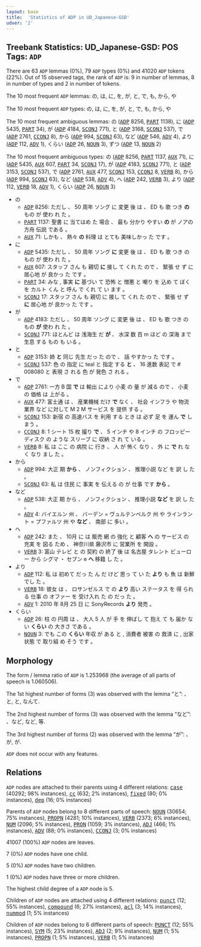 ```yaml
---
layout: base
title:  'Statistics of ADP in UD_Japanese-GSD'
udver: '2'
---
```


## Treebank Statistics: UD_Japanese-GSD: POS Tags: `ADP`

There are 63 `ADP` lemmas (0%), 79 `ADP` types (0%) and 41020 `ADP` tokens (22%).
Out of 15 observed tags, the rank of `ADP` is: 9 in number of lemmas, 8 in number of types and 2 in number of tokens.

The 10 most frequent `ADP` lemmas: の, は, に, を, が, と, で, も, から, や

The 10 most frequent `ADP` types:  の, は, に, を, が, と, で, も, から, や

The 10 most frequent ambiguous lemmas: の (<tt><a href="ja_gsd-pos-ADP.html">ADP</a></tt> 8256, <tt><a href="ja_gsd-pos-PART.html">PART</a></tt> 1138), に (<tt><a href="ja_gsd-pos-ADP.html">ADP</a></tt> 5435, <tt><a href="ja_gsd-pos-PART.html">PART</a></tt> 34), が (<tt><a href="ja_gsd-pos-ADP.html">ADP</a></tt> 4184, <tt><a href="ja_gsd-pos-SCONJ.html">SCONJ</a></tt> 771), と (<tt><a href="ja_gsd-pos-ADP.html">ADP</a></tt> 3168, <tt><a href="ja_gsd-pos-SCONJ.html">SCONJ</a></tt> 537), で (<tt><a href="ja_gsd-pos-ADP.html">ADP</a></tt> 2761, <tt><a href="ja_gsd-pos-CCONJ.html">CCONJ</a></tt> 8), から (<tt><a href="ja_gsd-pos-ADP.html">ADP</a></tt> 994, <tt><a href="ja_gsd-pos-SCONJ.html">SCONJ</a></tt> 63), など (<tt><a href="ja_gsd-pos-ADP.html">ADP</a></tt> 546, <tt><a href="ja_gsd-pos-ADV.html">ADV</a></tt> 4), より (<tt><a href="ja_gsd-pos-ADP.html">ADP</a></tt> 112, <tt><a href="ja_gsd-pos-ADV.html">ADV</a></tt> 1), くらい (<tt><a href="ja_gsd-pos-ADP.html">ADP</a></tt> 26, <tt><a href="ja_gsd-pos-NOUN.html">NOUN</a></tt> 3), ずつ (<tt><a href="ja_gsd-pos-ADP.html">ADP</a></tt> 13, <tt><a href="ja_gsd-pos-NOUN.html">NOUN</a></tt> 2)

The 10 most frequent ambiguous types:  の (<tt><a href="ja_gsd-pos-ADP.html">ADP</a></tt> 8256, <tt><a href="ja_gsd-pos-PART.html">PART</a></tt> 1137, <tt><a href="ja_gsd-pos-AUX.html">AUX</a></tt> 71), に (<tt><a href="ja_gsd-pos-ADP.html">ADP</a></tt> 5435, <tt><a href="ja_gsd-pos-AUX.html">AUX</a></tt> 607, <tt><a href="ja_gsd-pos-PART.html">PART</a></tt> 34, <tt><a href="ja_gsd-pos-SCONJ.html">SCONJ</a></tt> 17), が (<tt><a href="ja_gsd-pos-ADP.html">ADP</a></tt> 4183, <tt><a href="ja_gsd-pos-SCONJ.html">SCONJ</a></tt> 771), と (<tt><a href="ja_gsd-pos-ADP.html">ADP</a></tt> 3153, <tt><a href="ja_gsd-pos-SCONJ.html">SCONJ</a></tt> 537), で (<tt><a href="ja_gsd-pos-ADP.html">ADP</a></tt> 2761, <tt><a href="ja_gsd-pos-AUX.html">AUX</a></tt> 477, <tt><a href="ja_gsd-pos-SCONJ.html">SCONJ</a></tt> 153, <tt><a href="ja_gsd-pos-CCONJ.html">CCONJ</a></tt> 8, <tt><a href="ja_gsd-pos-VERB.html">VERB</a></tt> 8), から (<tt><a href="ja_gsd-pos-ADP.html">ADP</a></tt> 994, <tt><a href="ja_gsd-pos-SCONJ.html">SCONJ</a></tt> 63), など (<tt><a href="ja_gsd-pos-ADP.html">ADP</a></tt> 538, <tt><a href="ja_gsd-pos-ADV.html">ADV</a></tt> 4), へ (<tt><a href="ja_gsd-pos-ADP.html">ADP</a></tt> 242, <tt><a href="ja_gsd-pos-VERB.html">VERB</a></tt> 3), より (<tt><a href="ja_gsd-pos-ADP.html">ADP</a></tt> 112, <tt><a href="ja_gsd-pos-VERB.html">VERB</a></tt> 18, <tt><a href="ja_gsd-pos-ADV.html">ADV</a></tt> 1), くらい (<tt><a href="ja_gsd-pos-ADP.html">ADP</a></tt> 26, <tt><a href="ja_gsd-pos-NOUN.html">NOUN</a></tt> 3)


* の
  * <tt><a href="ja_gsd-pos-ADP.html">ADP</a></tt> 8256: ただし 、 50 周年 ソング に 変更 後 は 、 ED も 歌 つき <b>の</b> もの が 使わ れ た 。
  * <tt><a href="ja_gsd-pos-PART.html">PART</a></tt> 1137: 聖書 に 当てはめ た 場合 、 最も 分かり やすい <b>の</b> が ノアの方舟 伝説 である 。
  * <tt><a href="ja_gsd-pos-AUX.html">AUX</a></tt> 71: しかも 、 熱々 <b>の</b> 料理 は とても 美味しかっ た です 。
* に
  * <tt><a href="ja_gsd-pos-ADP.html">ADP</a></tt> 5435: ただし 、 50 周年 ソング <b>に</b> 変更 後 は 、 ED も 歌 つき の もの が 使わ れ た 。
  * <tt><a href="ja_gsd-pos-AUX.html">AUX</a></tt> 607: スタッフ さん も 親切 <b>に</b> 接し て くれ た ので 、 緊張 せ ず に 居心地 が 良かっ た です 。
  * <tt><a href="ja_gsd-pos-PART.html">PART</a></tt> 34: みな , 事実 <b>に</b> 基づい て 恐怖 と 憎悪 と 嘲り を 込め て ぼく を カルト くん と 呼ん で くれ て い ます 。
  * <tt><a href="ja_gsd-pos-SCONJ.html">SCONJ</a></tt> 17: スタッフ さん も 親切 に 接し て くれ た ので 、 緊張 せ ず <b>に</b> 居心地 が 良かっ た です 。
* が
  * <tt><a href="ja_gsd-pos-ADP.html">ADP</a></tt> 4183: ただし 、 50 周年 ソング に 変更 後 は 、 ED も 歌 つき の もの <b>が</b> 使わ れ た 。
  * <tt><a href="ja_gsd-pos-SCONJ.html">SCONJ</a></tt> 771: ほとんど は 浅海生 だ <b>が</b> 、 水深 数 百 m ほど の 深海 まで 生息 する もの も いる 。
* と
  * <tt><a href="ja_gsd-pos-ADP.html">ADP</a></tt> 3153: 姉 <b>と</b> 同じ 先生 だっ た ので 、 話 やすかっ た です 。
  * <tt><a href="ja_gsd-pos-SCONJ.html">SCONJ</a></tt> 537: 色 の 指定 に teal と 指定 する <b>と</b> 、 16 進数 表記 で # 008080 と 表現 さ れる 色 が 発色 さ れる 。
* で
  * <tt><a href="ja_gsd-pos-ADP.html">ADP</a></tt> 2761: 一方 B 国 <b>で</b> は 輸出 により 小麦 の 量 が 減る ので 、 小麦 の 価格 は 上がる 。
  * <tt><a href="ja_gsd-pos-AUX.html">AUX</a></tt> 477: 富士通 は 、 産業機械 だけ <b>で</b> なく 、 社会 インフラ や 物流 業界 など に対して M 2 M サービス を 提供 する 。
  * <tt><a href="ja_gsd-pos-SCONJ.html">SCONJ</a></tt> 153: 新宿 の 高速バス を 利用 する とき は 必ず 足 を 運ん <b>で</b> しまう 。
  * <tt><a href="ja_gsd-pos-CCONJ.html">CCONJ</a></tt> 8: 1 シート 15 枚 撮り <b>で</b> 、 5 インチ や 8 インチ の フロッピーディスク の ような スリーブ に 収納 さ れ て いる 。
  * <tt><a href="ja_gsd-pos-VERB.html">VERB</a></tt> 8: 私 は ここ の 病院 に 行き 、 人 が 怖く なり 、 外 に <b>で</b> れ なく なり まし た 。
* から
  * <tt><a href="ja_gsd-pos-ADP.html">ADP</a></tt> 994: 大正 期 <b>から</b> 、 ノンフィクション 、 推理小説 など を 訳 し た 。
  * <tt><a href="ja_gsd-pos-SCONJ.html">SCONJ</a></tt> 63: 私 は 住民 に 事実 を 伝える の が 仕事 です <b>から</b> 。
* など
  * <tt><a href="ja_gsd-pos-ADP.html">ADP</a></tt> 538: 大正 期 から 、 ノンフィクション 、 推理小説 <b>など</b> を 訳 し た 。
  * <tt><a href="ja_gsd-pos-ADV.html">ADV</a></tt> 4: バイエルン 州 、 バーデン = ヴュルテンベルク 州 や ラインラント = プファルツ 州 や <b>など</b> 、 南部 に 多い 。
* へ
  * <tt><a href="ja_gsd-pos-ADP.html">ADP</a></tt> 242: また 、 10月 に は 販売 網 の 強化 と 顧客 <b>へ</b> の サービス の 充実 を 図る ため 、 神奈川県 藤沢市 に 営業所 を 開設 。
  * <tt><a href="ja_gsd-pos-VERB.html">VERB</a></tt> 3: 富山 テレビ と の 契約 の 終了 後 は 名古屋 タレント ビューロー から シグマ ・ セブン e <b>へ</b> 移籍 し た 。
* より
  * <tt><a href="ja_gsd-pos-ADP.html">ADP</a></tt> 112: 私 は 初めて だっ た ん だ けど 思っ て い た <b>より</b> も 魚 は 新鮮 でし た 。
  * <tt><a href="ja_gsd-pos-VERB.html">VERB</a></tt> 18: 彼女 は 、 ロサンゼルス で の <b>より</b> 高い ステータス を 得 られる 仕事 の オファー を 受け入れ た の だっ た 。
  * <tt><a href="ja_gsd-pos-ADV.html">ADV</a></tt> 1: 2010 年 8月 25 日 に SonyRecords <b>より</b> 発売 。
* くらい
  * <tt><a href="ja_gsd-pos-ADP.html">ADP</a></tt> 26: 柱 の 円周 は 、 大人 5 人 が 手 を 伸ばし て 抱え て も 届か ない <b>くらい</b> の 大きさ である 。
  * <tt><a href="ja_gsd-pos-NOUN.html">NOUN</a></tt> 3: でも この <b>くらい</b> 年収 が ある と , 消費者 被害 の 救済 に , 出家 状態 で 取り組 め そう です 。

## Morphology

The form / lemma ratio of `ADP` is 1.253968 (the average of all parts of speech is 1.060506).

The 1st highest number of forms (3) was observed with the lemma “と”: 、と, と, なんて.

The 2nd highest number of forms (3) was observed with the lemma “など”: 、など, など, 等.

The 3rd highest number of forms (2) was observed with the lemma “が”: 、が, が.

`ADP` does not occur with any features.


## Relations

`ADP` nodes are attached to their parents using 4 different relations: <tt><a href="ja_gsd-dep-case.html">case</a></tt> (40292; 98% instances), <tt><a href="ja_gsd-dep-cc.html">cc</a></tt> (632; 2% instances), <tt><a href="ja_gsd-dep-fixed.html">fixed</a></tt> (80; 0% instances), <tt><a href="ja_gsd-dep-dep.html">dep</a></tt> (16; 0% instances)

Parents of `ADP` nodes belong to 8 different parts of speech: <tt><a href="ja_gsd-pos-NOUN.html">NOUN</a></tt> (30654; 75% instances), <tt><a href="ja_gsd-pos-PROPN.html">PROPN</a></tt> (4281; 10% instances), <tt><a href="ja_gsd-pos-VERB.html">VERB</a></tt> (2373; 6% instances), <tt><a href="ja_gsd-pos-NUM.html">NUM</a></tt> (2096; 5% instances), <tt><a href="ja_gsd-pos-PRON.html">PRON</a></tt> (1059; 3% instances), <tt><a href="ja_gsd-pos-ADJ.html">ADJ</a></tt> (466; 1% instances), <tt><a href="ja_gsd-pos-ADV.html">ADV</a></tt> (88; 0% instances), <tt><a href="ja_gsd-pos-CCONJ.html">CCONJ</a></tt> (3; 0% instances)

41007 (100%) `ADP` nodes are leaves.

7 (0%) `ADP` nodes have one child.

5 (0%) `ADP` nodes have two children.

1 (0%) `ADP` nodes have three or more children.

The highest child degree of a `ADP` node is 5.

Children of `ADP` nodes are attached using 4 different relations: <tt><a href="ja_gsd-dep-punct.html">punct</a></tt> (12; 55% instances), <tt><a href="ja_gsd-dep-compound.html">compound</a></tt> (6; 27% instances), <tt><a href="ja_gsd-dep-acl.html">acl</a></tt> (3; 14% instances), <tt><a href="ja_gsd-dep-nummod.html">nummod</a></tt> (1; 5% instances)

Children of `ADP` nodes belong to 6 different parts of speech: <tt><a href="ja_gsd-pos-PUNCT.html">PUNCT</a></tt> (12; 55% instances), <tt><a href="ja_gsd-pos-SYM.html">SYM</a></tt> (5; 23% instances), <tt><a href="ja_gsd-pos-ADJ.html">ADJ</a></tt> (2; 9% instances), <tt><a href="ja_gsd-pos-NUM.html">NUM</a></tt> (1; 5% instances), <tt><a href="ja_gsd-pos-PROPN.html">PROPN</a></tt> (1; 5% instances), <tt><a href="ja_gsd-pos-VERB.html">VERB</a></tt> (1; 5% instances)


